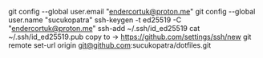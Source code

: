 git config --global user.email "endercortuk@proton.me"
git config --global user.name "sucukopatra"
ssh-keygen -t ed25519 -C "endercortuk@proton.me"
ssh-add ~/.ssh/id_ed25519
cat ~/.ssh/id_ed25519.pub
copy to -> https://github.com/settings/ssh/new
git remote set-url origin git@github.com:sucukopatra/dotfiles.git
